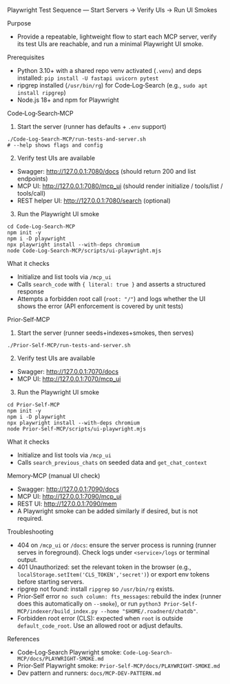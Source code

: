 Playwright Test Sequence — Start Servers → Verify UIs → Run UI Smokes

Purpose
- Provide a repeatable, lightweight flow to start each MCP server, verify its test UIs are reachable, and run a minimal Playwright UI smoke.

Prerequisites
- Python 3.10+ with a shared repo venv activated (`.venv`) and deps installed: `pip install -U fastapi uvicorn pytest`
- ripgrep installed (`/usr/bin/rg`) for Code‑Log‑Search (e.g., `sudo apt install ripgrep`)
- Node.js 18+ and npm for Playwright

Code‑Log‑Search‑MCP
1) Start the server (runner has defaults + `.env` support)
```
./Code-Log-Search-MCP/run-tests-and-server.sh
# --help shows flags and config
```

2) Verify test UIs are available
- Swagger: http://127.0.0.1:7080/docs (should return 200 and list endpoints)
- MCP UI: http://127.0.0.1:7080/mcp_ui (should render initialize / tools/list / tools/call)
- REST helper UI: http://127.0.0.1:7080/search (optional)

3) Run the Playwright UI smoke
```
cd Code-Log-Search-MCP
npm init -y
npm i -D playwright
npx playwright install --with-deps chromium
node Code-Log-Search-MCP/scripts/ui-playwright.mjs
```
What it checks
- Initialize and list tools via `/mcp_ui`
- Calls `search_code` with `{ literal: true }` and asserts a structured response
- Attempts a forbidden root call (`root: "/"`) and logs whether the UI shows the error (API enforcement is covered by unit tests)

Prior‑Self‑MCP
1) Start the server (runner seeds+indexes+smokes, then serves)
```
./Prior-Self-MCP/run-tests-and-server.sh
```

2) Verify test UIs are available
- Swagger: http://127.0.0.1:7070/docs
- MCP UI: http://127.0.0.1:7070/mcp_ui

3) Run the Playwright UI smoke
```
cd Prior-Self-MCP
npm init -y
npm i -D playwright
npx playwright install --with-deps chromium
node Prior-Self-MCP/scripts/ui-playwright.mjs
```
What it checks
- Initialize and list tools via `/mcp_ui`
- Calls `search_previous_chats` on seeded data and `get_chat_context`

Memory‑MCP (manual UI check)
- Swagger: http://127.0.0.1:7090/docs
- MCP UI: http://127.0.0.1:7090/mcp_ui
- REST UI: http://127.0.0.1:7090/mem
- A Playwright smoke can be added similarly if desired, but is not required.

Troubleshooting
- 404 on `/mcp_ui` or `/docs`: ensure the server process is running (runner serves in foreground). Check logs under `<service>/logs` or terminal output.
- 401 Unauthorized: set the relevant token in the browser (e.g., `localStorage.setItem('CLS_TOKEN','secret')`) or export env tokens before starting servers.
- ripgrep not found: install `ripgrep` so `/usr/bin/rg` exists.
- Prior‑Self error `no such column: fts_messages`: rebuild the index (runner does this automatically on `--smoke`), or run `python3 Prior-Self-MCP/indexer/build_index.py --home "$HOME/.roadnerd/chatdb"`.
- Forbidden root error (CLS): expected when `root` is outside `default_code_root`. Use an allowed root or adjust defaults.

References
- Code‑Log‑Search Playwright smoke: `Code-Log-Search-MCP/docs/PLAYWRIGHT-SMOKE.md`
- Prior‑Self Playwright smoke: `Prior-Self-MCP/docs/PLAYWRIGHT-SMOKE.md`
- Dev pattern and runners: `docs/MCP-DEV-PATTERN.md`

